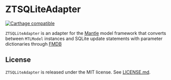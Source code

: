 # ZTSQLiteAdapter
[![Carthage compatible](https://img.shields.io/badge/Carthage-compatible-4BC51D.svg?style=flat)](https://github.com/Carthage/Carthage)

`ZTSQLiteAdapter` is an adapter for the
[Mantle](https://github.com/Mantle/Mantle) model framework that converts between
`MTLModel` instances and SQLite update statements with parameter dictionaries
through [FMDB](https://github.com/ccgus/fmdb)

## License

`ZTSQLiteAdapter` is released under the MIT license. See
[LICENSE.md](LICENSE.md).
